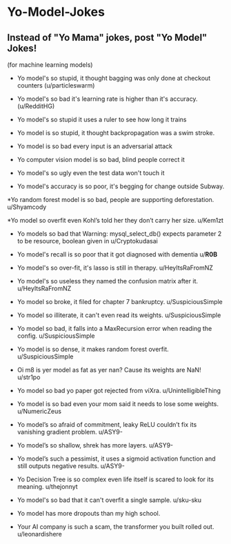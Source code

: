 # Yo-Model-Jokes
## Instead of "Yo Mama" jokes, post "Yo Model" Jokes!
(for machine learning models)

* Yo model's so stupid, it thought bagging was only done at checkout counters (u/particleswarm)

* Yo model's so bad it's learning rate is higher than it's accuracy. (u/RedditHG)

* Yo model's so stupid it uses a ruler to see how long it trains

* Yo model is so stupid, it thought backpropagation was a swim stroke.

* Yo model is so bad every input is an adversarial attack

* Yo computer vision model is so bad, blind people correct it

* Yo model's so ugly even the test data won't touch it

* Yo model's accuracy is so poor, it's begging for change outside Subway.

*Yo random forest model is so bad, people are supporting deforestation. u/Shyamcody

*Yo model so overfit even Kohl’s told her they don’t carry her size. u/Kem1zt

* Yo models so bad that Warning: mysql_select_db() expects parameter 2 to be resource, boolean given in   u/Cryptokudasai

* Yo model's recall is so poor that it got diagnosed with dementia u/__R0B__

* Yo model's so over-fit, it's lasso is still in therapy. u/HeyItsRaFromNZ

* Yo model's so useless they named the confusion matrix after it. u/HeyItsRaFromNZ

* Yo model so broke, it filed for chapter 7 bankruptcy. u/SuspiciousSimple

* Yo model so illiterate, it can't even read its weights. u/SuspiciousSimple

* Yo model so bad, it falls into a MaxRecursion error when reading the config. u/SuspiciousSimple

* Yo model is so dense, it makes random forest overfit. u/SuspiciousSimple

* Oi m8 is yer model as fat as yer nan? Cause its weights are NaN! u/str1po

* Yo model so bad yo paper got rejected from viXra. u/UnintelligibleThing

* Yo model is so bad even your mom said it needs to lose some weights. u/NumericZeus

* Yo model’s so afraid of commitment, leaky ReLU couldn’t fix its vanishing gradient problem. u/ASY9-

* Yo model’s so shallow, shrek has more layers. u/ASY9-

* Yo model’s such a pessimist, it uses a sigmoid activation function and still outputs negative results. u/ASY9-

* Yo Decision Tree is so complex even life itself is scared to look for its meaning. u/thejonnyt

* Yo model's so bad that it can't overfit a single sample. u/sku-sku

* Yo model has more dropouts than my high school.

* Your AI company is such a scam, the transformer you built rolled out. u/leonardishere
